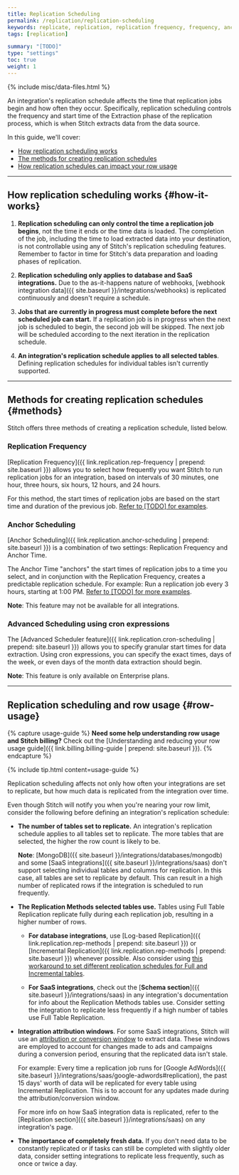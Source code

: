 ```yaml
---
title: Replication Scheduling
permalink: /replication/replication-scheduling
keywords: replicate, replication, replication frequency, frequency, anchor time, scheduling, schedule, interval, change replication time
tags: [replication]

summary: "[TODO]"
type: "settings"
toc: true
weight: 1
---
```

{% include misc/data-files.html %}

An integration's replication schedule affects the time that replication jobs begin and how often they occur. Specifically, replication scheduling controls the frequency and start time of the Extraction phase of the replication process, which is when Stitch extracts data from the data source.

In this guide, we'll cover:

- [How replication scheduling works](#how-it-works)
- [The methods for creating replication schedules](#methods)
- [How replication schedules can impact your row usage](#row-usage)

---

## How replication scheduling works {#how-it-works}

1. **Replication scheduling can only control the time a replication job begins**, not the time it ends or the time data is loaded. The completion of the job, including the time to load extracted data into your destination, is not controllable using any of Stitch's replication scheduling features. Remember to factor in time for Stitch's data preparation and loading phases of replication.

2. **Replication scheduling only applies to database and SaaS integrations.** Due to the as-it-happens nature of webhooks, [webhook integration data]({{ site.baseurl }}/integrations/webhooks) is replicated continuously and doesn't require a schedule.

3. **Jobs that are currently in progress must complete before the next scheduled job can start.** If a replication job is in progress when the next job is scheduled to begin, the second job will be skipped. The next job will be scheduled according to the next iteration in the replication schedule.

4. **An integration's replication schedule applies to all selected tables**. Defining replication schedules for individual tables isn't currently supported.

---

## Methods for creating replication schedules {#methods}

Stitch offers three methods of creating a replication schedule, listed below.

### Replication Frequency

[Replication Frequency]({{ link.replication.rep-frequency | prepend: site.baseurl }}) allows you to select how frequently you want Stitch to run replication jobs for an integration, based on intervals of 30 minutes, one hour, three hours, six hours, 12 hours, and 24 hours.

For this method, the start times of replication jobs are based on the start time and duration of the previous job. [Refer to [TODO] for examples]().

### Anchor Scheduling

[Anchor Scheduling]({{ link.replication.anchor-scheduling | prepend: site.baseurl }}) is a combination of two settings: Replication Frequency and Anchor Time.

The Anchor Time "anchors" the start times of replication jobs to a time you select, and in conjunction with the Replication Frequency, creates a predictable replication schedule. For example: Run a replication job every 3 hours, starting at 1:00 PM. [Refer to [TODO] for more examples]().

**Note**: This feature may not be available for all integrations.

### Advanced Scheduling using cron expressions

The [Advanced Scheduler feature]({{ link.replication.cron-scheduling | prepend: site.baseurl }}) allows you to specify granular start times for data extraction. Using cron expressions, you can specify the exact times, days of the week, or even days of the month data extraction should begin.

**Note**: This feature is only available on Enterprise plans.

---

## Replication scheduling and row usage {#row-usage}

{% capture usage-guide %}
**Need some help understanding row usage and Stitch billing?** Check out the [Understanding and reducing your row usage guide]({{ link.billing.billing-guide | prepend: site.baseurl }}).
{% endcapture %}

{% include tip.html content=usage-guide %}

Replication scheduling affects not only how often your integrations are set to replicate, but how much data is replicated from the integration over time.

Even though Stitch will notify you when you're nearing your row limit, consider the following before defining an integration's replication schedule:

- **The number of tables set to replicate.** An integration's replication schedule applies to all tables set to replicate. The more tables that are selected, the higher the row count is likely to be.

   **Note**: [MongoDB]({{ site.baseurl }}/integrations/databases/mongodb) and some [SaaS integrations]({{ site.baseurl }}/integrations/saas) don't support selecting individual tables and columns for replication. In this case, all tables are set to replicate by default. This can result in a high number of replicated rows if the integration is scheduled to run frequently.

- **The Replication Methods selected tables use.** Tables using Full Table Replication replicate fully during each replication job, resulting in a higher number of rows.

   - **For database integrations**, use [Log-based Replication]({{ link.replication.rep-methods | prepend: site.baseurl }}) or [Incremental Replication]({{ link.replication.rep-methods | prepend: site.baseurl }}) whenever possible. Also consider using [this workaround to set different replication schedules for Full and Incremental tables]([TODO]).

   - **For SaaS integrations**, check out the [**Schema section**]({{ site.baseurl }}/integrations/saas) in any integration's documentation for info about the Replication Methods tables use. Consider setting the integration to replicate less frequently if a high number of tables use Full Table Replication.

- **Integration attribution windows**. For some SaaS integrations, Stitch will use an <a href="#" data-toggle="tooltip" data-original-title="{{ site.data.tooltips.attribution-window }}">attribution or conversion window</a> to extract data. These windows are employed to account for changes made to ads and campaigns during a conversion period, ensuring that the replicated data isn't stale.

   For example: Every time a replication job runs for [Google AdWords]({{ site.baseurl }}/integrations/saas/google-adwords#replication), the past 15 days' worth of data will be replicated for every table using Incremental Replication. This is to account for any updates made during the attribution/conversion window.

   For more info on how SaaS integration data is replicated, refer to the [Replication section]({{ site.baseurl }}/integrations/saas) on any integration's page.

- **The importance of completely fresh data.** If you don't need data to be constantly replicated or if tasks can still be completed with slightly older data, consider setting integrations to replicate less frequently, such as once or twice a day.